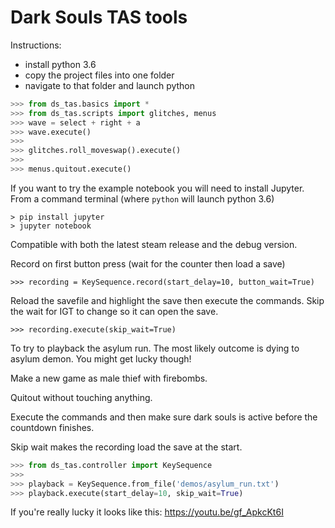 # Dark Souls TAS tools
 
 Instructions:

- install python 3.6
- copy the project files into one folder
- navigate to that folder and launch python

```python
>>> from ds_tas.basics import *
>>> from ds_tas.scripts import glitches, menus
>>> wave = select + right + a
>>> wave.execute()
>>>
>>> glitches.roll_moveswap().execute()
>>>
>>> menus.quitout.execute()
```

If you want to try the example notebook you will need to install Jupyter.
From a command terminal (where `python` will launch python 3.6)
```
> pip install jupyter
> jupyter notebook
```

Compatible with both the latest steam release and the debug version.

Record on first button press (wait for the counter then load a save)
```
>>> recording = KeySequence.record(start_delay=10, button_wait=True)
```

Reload the savefile and highlight the save then execute the commands.
Skip the wait for IGT to change so it can open the save.
```
>>> recording.execute(skip_wait=True)
```

To try to playback the asylum run. The most likely outcome is dying to asylum demon. You might get lucky though!

Make a new game as male thief with firebombs.

Quitout without touching anything.

Execute the commands and then make sure dark souls is active before the countdown finishes.

Skip wait makes the recording load the save at the start.

```python
>>> from ds_tas.controller import KeySequence
>>>
>>> playback = KeySequence.from_file('demos/asylum_run.txt')
>>> playback.execute(start_delay=10, skip_wait=True)
```

If you're really lucky it looks like this: https://youtu.be/gf_ApkcKt6I